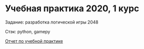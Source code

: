 # Учебная практика 2020, 1 курс
Задание: разработка логической игры 2048

Стэк: python, gamepy

[Отчет по учебной практике](https://docs.google.com/document/d/1iDT2feYj1XJbegwS2DiarDVuMVGRgBKRNJbKMGbkcFE/edit?usp=sharing)
